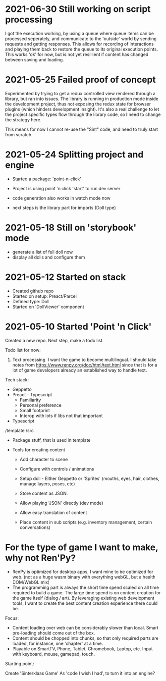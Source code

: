 # 2021-06-30 Still working on script processing

I got the execution working, by using a queue where queue items can be processed seperately, and communicate to the 'outside' world by sending requests and getting responses. This allows for recording of interactions and playing them back to restore the queue to its original execution points. This works 'ok' for now,
but is not yet resillient if content has changed between saving and loading.

# 2021-05-25 Failed proof of concept

Experimented by trying to get a redux controlled view rendered through a library, but ran into issues. The library is running in production mode inside the development project, thus not exposing the redux state for browser plugins (which hinders development insight). It's also a real challenge to let the project specific types flow through the library code, so I need to change the strategy here.

This means for now I cannot re-use the "Sint" code, and need to truly start from scratch.

# 2021-05-24 Splitting project and engine

- Started a package: 'point-n-click'
- Project is using point 'n click 'start' to run dev server
- code generation also works in watch mode now

- next steps is the library part for imports (Doll type)

# 2021-05-18 Still on 'storybook' mode

- generate a list of full doll now
- display all dolls and configure them

# 2021-05-12 Started on stack

- Created github repo
- Started on setup: Preact/Parcel
- Defined type: Doll
- Started on 'DollViewer' component

# 2021-05-10 Started 'Point 'n Click'

Created a new repo. Next step, make a todo list.

Todo list for now:

1. Text processing. I want the game to become multilingual. I should take notes
   from https://www.renpy.org/doc/html/text.html since that is for a lot of game
   developers already an established way to handle text.

Tech stack:

- Geppetto
- Preact - Typescript
  - Familiarity
  - Personal preference
  - Small footprint
  - Interop with lots if libs not that important
- Typescript

/template /src

- Package stuff, that is used in template
- Tools for creating content

  - Add character to scene
  - Configure with controls / animations
  - Setup doll - Either Geppetto or 'Sprites' (mouths, eyes, hair, clothes,
    manage layers, poses, etc)

  - Store content as JSON.
  - Allow playing 'JSON' directly (dev mode)
  - Allow easy translation of content

  - Place content in sub scripts (e.g. inventory management, certain
    conversations)

# For the type of game I want to make, why not Ren'Py?

- RenPy is optimized for desktop apps, I want mine to be optimized for web. (not
  as a huge wasm binary with everything webGL, but a health DOM/WebGL mix)
- The programming part is always the short time spend scaled on all time
  required to build a game. The large time spend is on content creation for the
  game itself (dialog / art). By leveraging existing web development tools, I
  want to create the best content creation experience there could be.

Focus:

- Content loading over web can be considerably slower than local. Smart
  pre-loading should come out of the box.
- Content should be chopped into chunks, so that only required parts are loaded,
  for instance, one 'chapter' at a time.
- Playable on SmartTV, Phone, Tablet, Chromebook, Laptop, etc. Input with
  keyboard, mouse, gamepad, touch.

Starting point:

Create 'Sinterklaas Game' As 'code I wish I had', to turn it into an engine?
